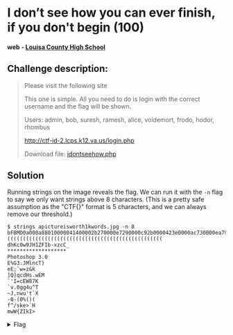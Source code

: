 # I don’t see how you can ever finish, if you don't begin (100)
#### web - [Louisa County High School](../main.md)

## Challenge description:
> Please visit the following site
> 
> This one is simple. All you need to do is login with the correct username and the flag will be shown.
>
> Users: admin, bob, suresh, ramesh, alice, voldemort, frodo, hodor, rhombus
>
> http://ctf-id-2.lcps.k12.va.us/login.php
>
> Download file: [idontseehow.php](../assets/idontseehow.php)

## Solution 
Running strings on the image reveals the flag. We can run it with the `-n` flag to say we only want strings above 8 characters. (This is a pretty safe assumption as the "CTF{}" format is 5 characters, and we can always remove our threshold.)

```
$ strings apictureisworth1kwords.jpg -n 8
bFBMD0a000a88010000041400002b270000e7290000c92b0000423e0000ac730000ea790000997c0000c77e00000df70000
((((((((((((((((((((((((((((((((((((((((((((((((((    
dhKc0w9JH1ZFIb-xzcC_
*******************
Photoshop 3.0
E%G3.JMlncT)
eE;`w=z&k
]Q]qcdHs.wEM
`'I=cEW87K
`v.0gg4u^T
~J,nwu't`X
-0-(0%()(
f^/ske>`H
mwW{ZIkI> 
```

<details> 
    <summary>Flag</summary>
CTF{LouisLeads2022}
</details>